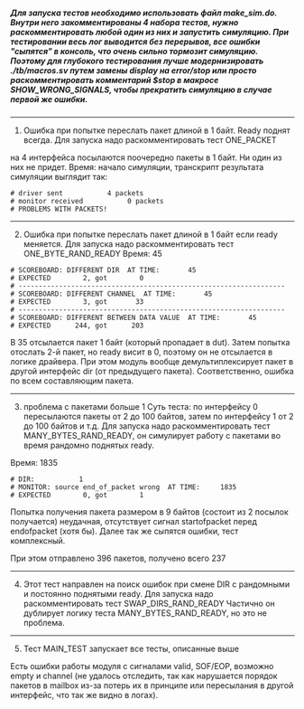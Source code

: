 ##### Для запуска тестов необходимо использовать файл make_sim.do. Внутри него закомментированы 4 набора тестов, нужно раскомментировать любой один из них и запустить симуляцию. При тестировании весь лог выводится без перерывов, все ошибки "сыпятся" в консоль, что очень сильно тормозит симуляцию. Поэтому для глубокого тестирования лучше модернизировать ./tb/macros.sv путем замены display на error/stop или просто раскомментировать комментарий $stop в макросе SHOW_WRONG_SIGNALS, чтобы прекратить симуляцию в случае первой же ошибки.

---

1) Ошибка при попытке переслать пакет длиной в 1 байт. Ready поднят всегда.
Для запуска надо раскомментировать тест ONE_PACKET

на 4 интерфейса посылаются поочередно пакеты в 1 байт. Ни один из них не придет.
Время: начало симуляции, транскрипт результата симуляции выглядит так: 
```
# driver sent           4 packets
# monitor received           0 packets
# PROBLEMS WITH PACKETS!
```

---

2) Ошибка при попытке переслать пакет длиной в 1 байт если ready меняется.
Для запуска надо раскомментировать тест ONE_BYTE_RAND_READY
Время: 45
```
# SCOREBOARD: DIFFERENT DIR  AT TIME:       45
# EXPECTED        2, got        0
# ------------------------------------------------------------------
# SCOREBOARD: DIFFERENT CHANNEL  AT TIME:       45
# EXPECTED        3, got       33
# ------------------------------------------------------------------
# SCOREBOARD: DIFFERENT BETWEEN DATA VALUE  AT TIME:       45
# EXPECTED      244, got      203
```



В 35 отсылается пакет 1 байт (который пропадает в dut). Затем попытка отослать 2-й пакет, но ready висит в 0, поэтому он не отсылается в логике драйвера. При этом модуль вообще демультиплексирует пакет в другой интерфейс dir (от предыдущего пакета). Соответственно, ошибка по всем составляющим пакета.

---

3) проблема с пакетами больше 1
Суть теста: по интерфейсу 0 пересылаются пакеты от 2 до 100 байтов, затем по интерфейсу 1 от 2 до 100 байтов и т.д.
Для запуска надо раскомментировать тест MANY_BYTES_RAND_READY, он симулирует работу с пакетами во время рандомно поднятых ready.

Время: 1835

```
# DIR:           1
# MONITOR: source end_of_packet wrong  AT TIME:     1835
# EXPECTED        0, got        1
```

Попытка получения пакета размером в 9 байтов (состоит из 2 посылок получается) неудачная, отсутствует сигнал startofpacket перед endofpacket (хотя бы). Далее так же сыпятся ошибки, тест комплексный.

При этом отправлено 396 пакетов, получено всего 237

---
4) Этот тест направлен на поиск ошибок при смене DIR с рандомными и постоянно поднятыми ready.
Для запуска надо раскомментировать тест SWAP_DIRS_RAND_READY
Частично он дублирует логику теста MANY_BYTES_RAND_READY, но это не проблема.

---

5) Тест MAIN_TEST запускает все тесты, описанные выше

Есть ошибки работы модуля с сигналами valid, SOF/EOP, возможно empty и channel (не удалось отследить, так как нарушается порядок пакетов в mailbox из-за потерь их в принципе или пересылания в другой интерфейс, что так же видно в логах).
